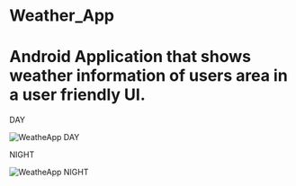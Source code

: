 # Weather_App
# Android Application that shows weather information of users area in a user friendly UI.
DAY

![WeatheApp DAY](https://github.com/shivamgurjar684/Weather_App/assets/87614650/6b335efb-7015-4ef5-b587-af28ed17feac)

NIGHT

![WeatheApp NIGHT](https://github.com/shivamgurjar684/Weather_App/assets/87614650/3a9c0aef-2de5-46b4-9ee9-f1f64d4c5085)
